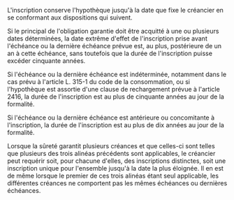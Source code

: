 L'inscription conserve l'hypothèque jusqu'à la date que fixe le créancier en se conformant aux dispositions qui suivent.

Si le principal de l'obligation garantie doit être acquitté à une ou plusieurs dates déterminées, la date extrême d'effet de l'inscription prise avant l'échéance ou la dernière échéance prévue est, au plus, postérieure de un an à cette échéance, sans toutefois que la durée de l'inscription puisse excéder cinquante années.

Si l'échéance ou la dernière échéance est indéterminée, notamment dans le cas prévu à l'article L. 315-1 du code de la consommation, ou si l'hypothèque est assortie d'une clause de rechargement prévue à l'article 2416, la durée de l'inscription est au plus de cinquante années au jour de la formalité.

Si l'échéance ou la dernière échéance est antérieure ou concomitante à l'inscription, la durée de l'inscription est au plus de dix années au jour de la formalité.

Lorsque la sûreté garantit plusieurs créances et que celles-ci sont telles que plusieurs des trois alinéas précédents sont applicables, le créancier peut requérir soit, pour chacune d'elles, des inscriptions distinctes, soit une inscription unique pour l'ensemble jusqu'à la date la plus éloignée. Il en est de même lorsque le premier de ces trois alinéas étant seul applicable, les différentes créances ne comportent pas les mêmes échéances ou dernières échéances.
